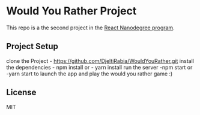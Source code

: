 # Would You Rather Project 

This repo is a the second project in the [React Nanodegree program](https://www.udacity.com/course/react-nanodegree--nd019).


## Project Setup

clone the Project - https://github.com/DjeltiRabia/WouldYouRather.git
install the dependencies - npm install or - yarn install
run the server -npm start or -yarn start to launch the app and play the would you rather game :)

## License

MIT
